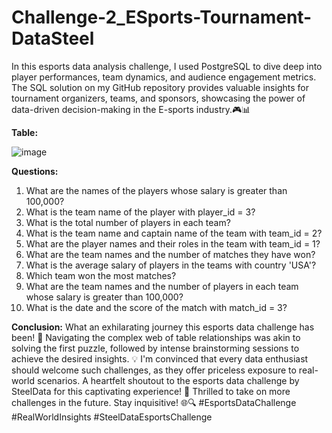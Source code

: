 # Challenge-2_ESports-Tournament-DataSteel
In this esports data analysis challenge, I used PostgreSQL to dive deep into player performances, team dynamics, and audience engagement metrics. The SQL solution on my GitHub repository provides valuable insights for tournament organizers, teams, and sponsors, showcasing the power of data-driven decision-making in the E-sports industry.🎮📊

**Table:**

![image](https://github.com/4bhijeet341/Challenge-2_ESports-Tournament-DataSteel/assets/150332865/ae7abbd9-c2f2-44d1-9f2a-a51d6264d671)

**Questions:**

1. What are the names of the players whose salary is greater than 100,000?
2. What is the team name of the player with player_id = 3?
3. What is the total number of players in each team?
4. What is the team name and captain name of the team with team_id = 2?
5. What are the player names and their roles in the team with team_id = 1?
6. What are the team names and the number of matches they have won?
7. What is the average salary of players in the teams with country 'USA'?
8. Which team won the most matches?
9. What are the team names and the number of players in each team whose salary is greater than 100,000?
10. What is the date and the score of the match with match_id = 3?

**Conclusion:**
What an exhilarating journey this esports data challenge has been! 🚀 Navigating the complex web of table relationships was akin to solving the first puzzle, followed by intense brainstorming sessions to achieve the desired insights. 💡 I'm convinced that every data enthusiast should welcome such challenges, as they offer priceless exposure to real-world scenarios. A heartfelt shoutout to the esports data challenge by SteelData for this captivating experience! 👏 Thrilled to take on more challenges in the future. Stay inquisitive! 🌐🔍 #EsportsDataChallenge #RealWorldInsights #SteelDataEsportsChallenge
